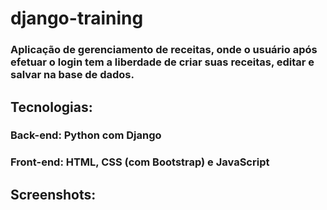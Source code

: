 # django-training
### Aplicação de gerenciamento de receitas, onde o usuário após efetuar o login tem a liberdade de criar suas receitas, editar e salvar na base de dados.

## Tecnologias:
### Back-end: Python com Django
### Front-end: HTML, CSS (com Bootstrap) e JavaScript

## Screenshots:

